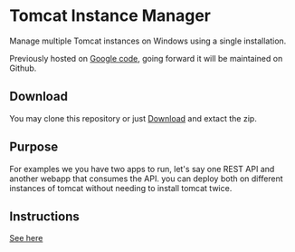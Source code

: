 Tomcat Instance Manager
=======================

Manage multiple Tomcat instances on Windows using a single installation.

Previously hosted on  [Google code](https://code.google.com/p/tomcat-instance-manager/), going forward it will be maintained on Github.

## Download 
You may clone this repository or just [Download](https://github.com/kdabir/tomcat-instance-manager/archive/master.zip) and extact the zip.

## Purpose

For examples we you have two apps to run, let's say one REST API and another webapp that consumes the API. you can deploy both on different instances of tomcat without needing to install tomcat twice.


## Instructions
[See here](https://code.google.com/p/tomcat-instance-manager/)
